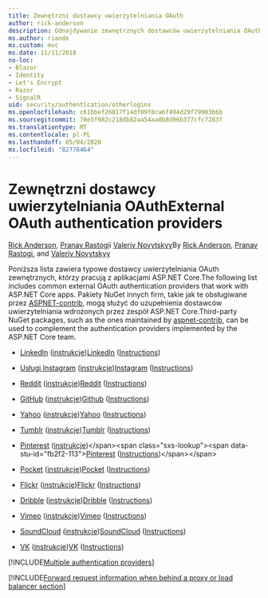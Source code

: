 ```yaml
---
title: Zewnętrzni dostawcy uwierzytelniania OAuth
author: rick-anderson
description: Odnajdywanie zewnętrznych dostawców uwierzytelniania OAuth, które współpracują z ASP.NET Core aplikacjami.
ms.author: riande
ms.custom: mvc
ms.date: 11/11/2018
no-loc:
- Blazor
- Identity
- Let's Encrypt
- Razor
- SignalR
uid: security/authentication/otherlogins
ms.openlocfilehash: c61bbef26017f14df09f8ca6f494d29f79903b6b
ms.sourcegitcommit: 70e5f982c218db82aa54aa8b8d96b377cfc7283f
ms.translationtype: MT
ms.contentlocale: pl-PL
ms.lasthandoff: 05/04/2020
ms.locfileid: "82776464"
---
```

# <a name="external-oauth-authentication-providers"></a><span data-ttu-id="fb2f2-103">Zewnętrzni dostawcy uwierzytelniania OAuth</span><span class="sxs-lookup"><span data-stu-id="fb2f2-103">External OAuth authentication providers</span></span>

<span data-ttu-id="fb2f2-104">[Rick Anderson](https://twitter.com/RickAndMSFT), [Pranav Rastogi](https://github.com/rustd)i [Valeriy Novytskyy](https://github.com/01binary)</span><span class="sxs-lookup"><span data-stu-id="fb2f2-104">By [Rick Anderson](https://twitter.com/RickAndMSFT), [Pranav Rastogi](https://github.com/rustd), and [Valeriy Novytskyy](https://github.com/01binary)</span></span>

<span data-ttu-id="fb2f2-105">Poniższa lista zawiera typowe dostawcy uwierzytelniania OAuth zewnętrznych, którzy pracują z aplikacjami ASP.NET Core.</span><span class="sxs-lookup"><span data-stu-id="fb2f2-105">The following list includes common external OAuth authentication providers that work with ASP.NET Core apps.</span></span> <span data-ttu-id="fb2f2-106">Pakiety NuGet innych firm, takie jak te obsługiwane przez [ASPNET-contrib](https://www.nuget.org/packages?q=owners%3Aaspnet-contrib+title%3AOAuth), mogą służyć do uzupełnienia dostawców uwierzytelniania wdrożonych przez zespół ASP.NET Core.</span><span class="sxs-lookup"><span data-stu-id="fb2f2-106">Third-party NuGet packages, such as the ones maintained by [aspnet-contrib](https://www.nuget.org/packages?q=owners%3Aaspnet-contrib+title%3AOAuth), can be used to complement the authentication providers implemented by the ASP.NET Core team.</span></span>

* <span data-ttu-id="fb2f2-107">[LinkedIn](https://www.linkedin.com/developer/apps) ([instrukcje](https://developer.linkedin.com/docs/oauth2))</span><span class="sxs-lookup"><span data-stu-id="fb2f2-107">[LinkedIn](https://www.linkedin.com/developer/apps) ([Instructions](https://developer.linkedin.com/docs/oauth2))</span></span>

* <span data-ttu-id="fb2f2-108">[Usługi Instagram](https://www.instagram.com/developer/register/) ([instrukcje](https://www.instagram.com/developer/authentication/))</span><span class="sxs-lookup"><span data-stu-id="fb2f2-108">[Instagram](https://www.instagram.com/developer/register/) ([Instructions](https://www.instagram.com/developer/authentication/))</span></span>

* <span data-ttu-id="fb2f2-109">[Reddit](https://www.reddit.com/login?dest=https%3A%2F%2Fwww.reddit.com%2Fprefs%2Fapps) ([instrukcje](https://github.com/reddit/reddit/wiki/OAuth2-Quick-Start-Example))</span><span class="sxs-lookup"><span data-stu-id="fb2f2-109">[Reddit](https://www.reddit.com/login?dest=https%3A%2F%2Fwww.reddit.com%2Fprefs%2Fapps) ([Instructions](https://github.com/reddit/reddit/wiki/OAuth2-Quick-Start-Example))</span></span>

* <span data-ttu-id="fb2f2-110">[GitHub](https://github.com/login?return_to=https%3A%2F%2Fgithub.com%2Fsettings%2Fapplications%2Fnew) ([instrukcje](https://developer.github.com/v3/oauth/))</span><span class="sxs-lookup"><span data-stu-id="fb2f2-110">[Github](https://github.com/login?return_to=https%3A%2F%2Fgithub.com%2Fsettings%2Fapplications%2Fnew) ([Instructions](https://developer.github.com/v3/oauth/))</span></span>

* <span data-ttu-id="fb2f2-111">[Yahoo](https://login.yahoo.com/config/login?src=devnet&.done=http%3A%2F%2Fdeveloper.yahoo.com%2Fapps%2Fcreate%2F) ([instrukcje](https://developer.yahoo.com/bbauth/user.html))</span><span class="sxs-lookup"><span data-stu-id="fb2f2-111">[Yahoo](https://login.yahoo.com/config/login?src=devnet&.done=http%3A%2F%2Fdeveloper.yahoo.com%2Fapps%2Fcreate%2F) ([Instructions](https://developer.yahoo.com/bbauth/user.html))</span></span>

* <span data-ttu-id="fb2f2-112">[Tumblr](https://www.tumblr.com/oauth/apps) ([instrukcje](https://www.tumblr.com/docs/api/v2#auth))</span><span class="sxs-lookup"><span data-stu-id="fb2f2-112">[Tumblr](https://www.tumblr.com/oauth/apps) ([Instructions](https://www.tumblr.com/docs/api/v2#auth))</span></span>

* <span data-ttu-id="fb2f2-113">[Pinterest](https://www.pinterest.com/login/?next=http%3A%2F%2Fdevsite%2Fapps%2F) ([instrukcje](https://developers.pinterest.com/docs/api/overview/?))</span><span class="sxs-lookup"><span data-stu-id="fb2f2-113">[Pinterest](https://www.pinterest.com/login/?next=http%3A%2F%2Fdevsite%2Fapps%2F) ([Instructions](https://developers.pinterest.com/docs/api/overview/?))</span></span>

* <span data-ttu-id="fb2f2-114">[Pocket](https://getpocket.com/developer/apps/new) ([instrukcje](https://getpocket.com/developer/docs/authentication))</span><span class="sxs-lookup"><span data-stu-id="fb2f2-114">[Pocket](https://getpocket.com/developer/apps/new) ([Instructions](https://getpocket.com/developer/docs/authentication))</span></span>

* <span data-ttu-id="fb2f2-115">[Flickr](https://www.flickr.com/services/apps/create) ([instrukcje](https://www.flickr.com/services/api/auth.oauth.html))</span><span class="sxs-lookup"><span data-stu-id="fb2f2-115">[Flickr](https://www.flickr.com/services/apps/create) ([Instructions](https://www.flickr.com/services/api/auth.oauth.html))</span></span>

* <span data-ttu-id="fb2f2-116">[Dribble](https://dribbble.com/signup) ([instrukcje](https://developer.dribbble.com/v1/oauth/))</span><span class="sxs-lookup"><span data-stu-id="fb2f2-116">[Dribble](https://dribbble.com/signup) ([Instructions](https://developer.dribbble.com/v1/oauth/))</span></span>

* <span data-ttu-id="fb2f2-117">[Vimeo](https://vimeo.com/join) ([instrukcje](https://developer.vimeo.com/api/authentication))</span><span class="sxs-lookup"><span data-stu-id="fb2f2-117">[Vimeo](https://vimeo.com/join) ([Instructions](https://developer.vimeo.com/api/authentication))</span></span>

* <span data-ttu-id="fb2f2-118">[SoundCloud](https://soundcloud.com/you/apps/new) ([instrukcje](https://developers.soundcloud.com/blog/we-love-oauth-2))</span><span class="sxs-lookup"><span data-stu-id="fb2f2-118">[SoundCloud](https://soundcloud.com/you/apps/new) ([Instructions](https://developers.soundcloud.com/blog/we-love-oauth-2))</span></span>

* <span data-ttu-id="fb2f2-119">[VK](https://vk.com/apps?act=manage) ([instrukcje](https://vk.com/pages?oid=-17680044&p=Authorizing_Sites))</span><span class="sxs-lookup"><span data-stu-id="fb2f2-119">[VK](https://vk.com/apps?act=manage) ([Instructions](https://vk.com/pages?oid=-17680044&p=Authorizing_Sites))</span></span>

[!INCLUDE[Multiple authentication providers](includes/chain-auth-providers.md)]

[!INCLUDE[Forward request information when behind a proxy or load balancer section](includes/forwarded-headers-middleware.md)]
